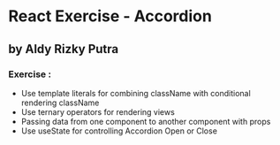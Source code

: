 # React Exercise - Accordion

## by Aldy Rizky Putra

### Exercise :

- Use template literals for combining className with conditional rendering className
- Use ternary operators for rendering views
- Passing data from one component to another component with props
- Use useState for controlling Accordion Open or Close
